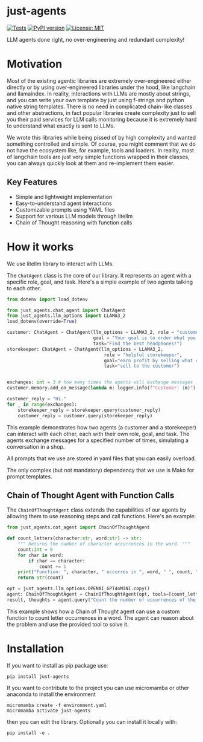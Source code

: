 # just-agents
[![Tests](https://github.com/longevity-genie/just-agents/actions/workflows/tests.yml/badge.svg)](https://github.com/longevity-genie/just-agents/actions/workflows/tests.yml)
[![PyPI version](https://badge.fury.io/py/just-agents.svg)](https://badge.fury.io/py/just-agents)
[![License: MIT](https://img.shields.io/badge/License-MIT-yellow.svg)](https://opensource.org/licenses/MIT)

LLM agents done right, no over-engineering and redundant complexity! 

# Motivation

Most of the existing agentic libraries are extremely over-engineered either directly or by using over-engineered libraries under the hood, like langchain and llamaindex.
In reality, interactions with LLMs are mostly about strings, and you can write your own template by just using f-strings and python native string templates. 
There is no need in complicated chain-like classes and other abstractions, in fact popular libraries create complexity just to sell you their paid services for LLM calls monitoring because it is extremely hard to understand what exactly is sent to LLMs.

We wrote this libraries while being pissed of by high complexity and wanted something controlled and simple.
Of course, you might comment that we do not have the ecosystem like, for example, tools and loaders. In reality, most of langchain tools are just very simple functions wrapped in their classes, you can always quickly look at them and re-implement them easier.

## Key Features

- Simple and lightweight implementation
- Easy-to-understand agent interactions
- Customizable prompts using YAML files
- Support for various LLM models through litellm
- Chain of Thought reasoning with function calls

# How it works

We use litellm library to interact with LLMs. 

The `ChatAgent` class is the core of our library. It represents an agent with a specific role, goal, and task. Here's a simple example of two agents talking to each other.

```python
from dotenv import load_dotenv

from just_agents.chat_agent import ChatAgent
from just_agents.llm_options import LLAMA3_2
load_dotenv(override=True)

customer: ChatAgent = ChatAgent(llm_options = LLAMA3_2, role = "customer at a shop",
                                goal = "Your goal is to order what you want, while speaking concisely and clearly",
                                task="Find the best headphones!")
storekeeper: ChatAgent = ChatAgent(llm_options = LLAMA3_2,
                                    role = "helpful storekeeper",
                                    goal="earn profit by selling what customers need",
                                    task="sell to the customer")


exchanges: int = 3 # how many times the agents will exchange messages
customer.memory.add_on_message(lambda m: logger.info(f"Customer: {m}") if m.role == "user" else logger.info(f"Storekeeper: {m}"))

customer_reply = "Hi."
for _ in range(exchanges):
    storekeeper_reply = storekeeper.query(customer_reply)
    customer_reply = customer.query(storekeeper_reply)
```

This example demonstrates how two agents (a customer and a storekeeper) can interact with each other, each with their own role, goal, and task. The agents exchange messages for a specified number of times, simulating a conversation in a shop.

All prompts that we use are stored in yaml files that you can easily overload.

The only complex (but not mandatory) dependency that we use is Mako for prompt templates.

## Chain of Thought Agent with Function Calls

The `ChainOfThoughtAgent` class extends the capabilities of our agents by allowing them to use reasoning steps and call functions. Here's an example:

```python
from just_agents.cot_agent import ChainOfThoughtAgent

def count_letters(character:str, word:str) -> str:
    """ Returns the number of character occurrences in the word. """
    count:int = 0
    for char in word:
        if char == character:
            count += 1
    print("Function: ", character, " occurres in ", word, " ", count, " times.")
    return str(count)

opt = just_agents.llm_options.OPENAI_GPT4oMINI.copy()
agent: ChainOfThoughtAgent = ChainOfThoughtAgent(opt, tools=[count_letters])
result, thoughts = agent.query("Count the number of occurrences of the letter 'L' in the word - 'LOLLAPALOOZA'.")
```

This example shows how a Chain of Thought agent can use a custom function to count letter occurrences in a word. The agent can reason about the problem and use the provided tool to solve it.

# Installation

If you want to install as pip package use:
```
pip install just-agents
```

If you want to contribute to the project you can use micromamba or other anaconda to install the environment
```
micromamba create -f environment.yaml
micromamba activate just-agents
```
then you can edit the library. Optionally you can install it locally with:
```
pip install -e .
```
